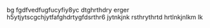 bg fgdfvedfugfucyfiy8yc
dtghrthdry
erger
h5ytjytscgchjytfafghdrtygfdsrthr6
jytnkjnk
rsthrythrtd
hrtlnkjnlkm lk
